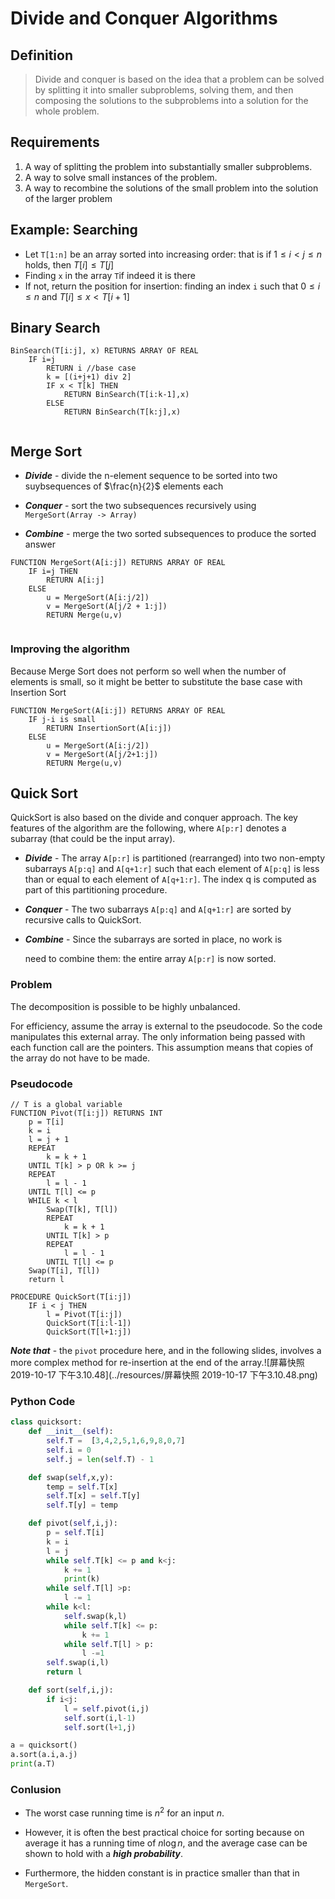 # Divide and Conquer Algorithms

## Definition

>Divide and conquer is based on the idea that a problem can be solved by splitting it into smaller subproblems, solving them, and then composing the solutions to the subproblems into a solution for the whole problem.

## Requirements

1. A way of splitting the problem into substantially smaller subproblems.
2. A way to solve small instances of the problem.
3. A way to recombine the solutions of the small problem into the solution of the larger problem

## Example: Searching

- Let `T[1:n]` be an array sorted into increasing order: that is if $1\le i \lt j \le n$ holds, then $T[i] \le T[j]$
- Finding `x` in the array `T`if indeed it is there
- If not, return the position for insertion: finding an index `i` such that $0 \le i \le n$ and $T[i] \le x \lt T[i+1]$

## Binary Search

``` pseudocode
BinSearch(T[i:j], x) RETURNS ARRAY OF REAL
	IF i=j
		RETURN i //base case
		k = [(i+j+1) div 2] 
		IF x < T[k] THEN
			RETURN BinSearch(T[i:k-1],x)
		ELSE
			RETURN BinSearch(T[k:j],x)
  	
```

## Merge Sort

- ***Divide*** - divide the n-element sequence to be sorted into two suybsequences of $\frac{n}{2}$ elements each

- ***Conquer*** - sort the two subsequences recursively using `MergeSort(Array -> Array)`
- ***Combine*** - merge the two sorted subsequences to produce the sorted answer

```pseudocode
FUNCTION MergeSort(A[i:j]) RETURNS ARRAY OF REAL
	IF i=j THEN
		RETURN A[i:j]
	ELSE
		u = MergeSort(A[i:j/2])
		v = MergeSort(A[j/2 + 1:j])
		RETURN Merge(u,v)
	
```

### Improving the algorithm

Because Merge Sort does not perform so well when the number of elements is small, so it might be better to substitute the base case with Insertion Sort

``` pseudocode
FUNCTION MergeSort(A[i:j]) RETURNS ARRAY OF REAL
	IF j-i is small
		RETURN InsertionSort(A[i:j])
	ELSE
		u = MergeSort(A[i:j/2])
		v = MergeSort(A[j/2+1:j])
		RETURN Merge(u,v)
```

## Quick Sort

QuickSort is also based on the divide and conquer approach. The key features of the algorithm are the following, where `A[p:r]` denotes a subarray (that could be the input array).

- ***Divide*** - The array `A[p:r]` is partitioned (rearranged) into two non-empty subarrays `A[p:q]` and `A[q+1:r]` such that each element of `A[p:q]` is less than or equal to each element of `A[q+1:r]`. The index q is computed as part of this partitioning procedure.

- ***Conquer*** - The two subarrays `A[p:q]` and `A[q+1:r]` are sorted by recursive calls to QuickSort.

- ***Combine*** - Since the subarrays are sorted in place, no work is

  need to combine them: the entire array `A[p:r]` is now sorted.

### Problem

The decomposition is possible to be highly unbalanced.

For efficiency, assume the array is external to the pseudocode. So the code manipulates this external array. The only information being passed with each function call are the pointers. This assumption means that copies of the array do not have to be made.

### Pseudocode

```pseudocode
// T is a global variable
FUNCTION Pivot(T[i:j]) RETURNS INT
	p = T[i]
	k = i
	l = j + 1
	REPEAT 
		k = k + 1 
	UNTIL T[k] > p OR k >= j
	REPEAT 
		l = l - 1 
	UNTIL T[l] <= p
	WHILE k < l
		Swap(T[k], T[l])
		REPEAT 
			k = k + 1 
		UNTIL T[k] > p
		REPEAT 
			l = l - 1 
		UNTIL T[l] <= p
	Swap(T[i], T[l])
	return l
	
PROCEDURE QuickSort(T[i:j])
	IF i < j THEN
		l = Pivot(T[i:j])
		QuickSort(T[i:l-1])
		QuickSort(T[l+1:j])
```

***Note that*** -  the `pivot` procedure here, and in the following slides, involves a more complex method for re-insertion at the end of the array.![屏幕快照 2019-10-17 下午3.10.48](../resources/屏幕快照 2019-10-17 下午3.10.48.png)

### Python Code

```python
class quicksort:
    def __init__(self):
        self.T =  [3,4,2,5,1,6,9,8,0,7]
        self.i = 0
        self.j = len(self.T) - 1

    def swap(self,x,y):
        temp = self.T[x]
        self.T[x] = self.T[y]
        self.T[y] = temp

    def pivot(self,i,j):
        p = self.T[i]
        k = i
        l = j
        while self.T[k] <= p and k<j:
            k += 1
            print(k)
        while self.T[l] >p:
            l -= 1
        while k<l:
            self.swap(k,l)
            while self.T[k] <= p:
                k += 1
            while self.T[l] > p:
                l -=1
        self.swap(i,l)
        return l

    def sort(self,i,j):
        if i<j:
            l = self.pivot(i,j)
            self.sort(i,l-1)
            self.sort(l+1,j)

a = quicksort()
a.sort(a.i,a.j)
print(a.T)
```

### Conlusion

- The worst case running time is $n^2$ for an input $n$.

- However, it is often the best practical choice for sorting because on average it has a running time of $n \log n$, and the average case can be shown to hold with a ***high probability***.
- Furthermore, the hidden constant is in practice smaller than that in `MergeSort`.